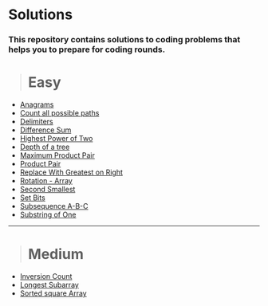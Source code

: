 # Solutions

### This repository contains solutions to coding problems that helps you to prepare for coding rounds.
> # Easy
- [Anagrams](https://github.com/staykirak/Solutions/blob/main/Easy/Anagrams.java)
- [Count all possible paths](https://github.com/staykirak/Solutions/blob/main/Easy/Count_all_possible_paths.java)
- [Delimiters](https://github.com/staykirak/Solutions/blob/main/Easy/Delimiters.java)
- [Difference Sum](https://github.com/staykirak/Solutions/blob/main/Easy/Difference_Sum.java)
- [Highest Power of Two](https://github.com/staykirak/Solutions/blob/main/Easy/Highest_power_of_two.java)
- [Depth of a tree](https://github.com/staykirak/Solutions/blob/main/Easy/Max_Depth.java)
- [Maximum Product Pair](https://github.com/staykirak/Solutions/blob/main/Easy/Maximum_Product_Pair.java)
- [Product Pair](https://github.com/staykirak/Solutions/blob/main/Easy/Product_pair.java)
- [Replace With Greatest on Right](https://github.com/staykirak/Solutions/blob/main/Easy/Replace_With_Greatest_On_Right.java)
- [Rotation - Array](https://github.com/staykirak/Solutions/blob/main/Easy/Rotation.java)
- [Second Smallest](https://github.com/staykirak/Solutions/blob/main/Easy/Second_smallest.java)
- [Set Bits](https://github.com/staykirak/Solutions/blob/main/Easy/SetBits.java)
- [Subsequence A-B-C](https://github.com/staykirak/Solutions/blob/main/Easy/Subsequences_A_B_C.java)
- [Substring of One](https://github.com/staykirak/Solutions/blob/main/Easy/Substring_of_one.java)

<hr>
 
> # Medium
- [Inversion Count](https://github.com/staykirak/Solutions/blob/main/Medium/Inversion.java)
- [Longest Subarray](https://github.com/staykirak/Solutions/blob/main/Medium/LongestSubarray.java)
- [Sorted square Array](https://github.com/staykirak/Solutions/blob/main/Medium/SortedSquaredArray.java)

